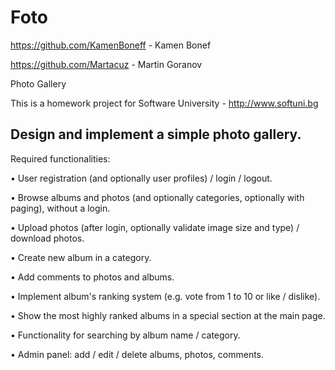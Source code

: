 <h1><b>Foto</b></h1>


https://github.com/KamenBoneff - Kamen Bonef

https://github.com/Martacuz - Martin Goranov

Photo Gallery

This is a homework project for Software University - http://www.softuni.bg


<h2><b>Design and implement a simple photo gallery.</b></h2>

Required functionalities:

•	User registration (and optionally user profiles) / login / logout.

•	Browse albums and photos (and optionally categories, optionally with paging), without a login.

•	Upload photos (after login, optionally validate image size and type) / download photos.

•	Create new album in a category.

•	Add comments to photos and albums.

•	Implement album's ranking system (e.g. vote from 1 to 10 or like / dislike).

•	Show the most highly ranked albums in a special section at the main page.

•	Functionality for searching by album name / category.

•	Admin panel: add / edit / delete albums, photos, comments.
